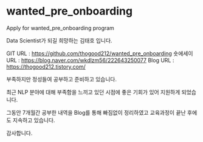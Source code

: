 # wanted_pre_onboarding
Apply for wanted_pre_onboarding program

Data Scientist가 되길 희망하는 김태호 입니다.

GIT URL : https://github.com/thogood212/wanted_pre_onboarding
숏에세이 URL : https://blog.naver.com/wkdlzm56/222643250077
Blog URL : https://thogood212.tistory.com/

부족하지만 정성들여 공부하고 준비하고 있습니다.

최근 NLP 분야에 대해 부족함을 느끼고 있던 시점에 좋은 기회가 있어 지원하게 되었습니다.

그동안 7개월간 공부한 내역을 Blog를 통해 빠짐없이 정리하였고 교육과정이 끝난 후에도 지속하고 있습니다.

감사합니다.
